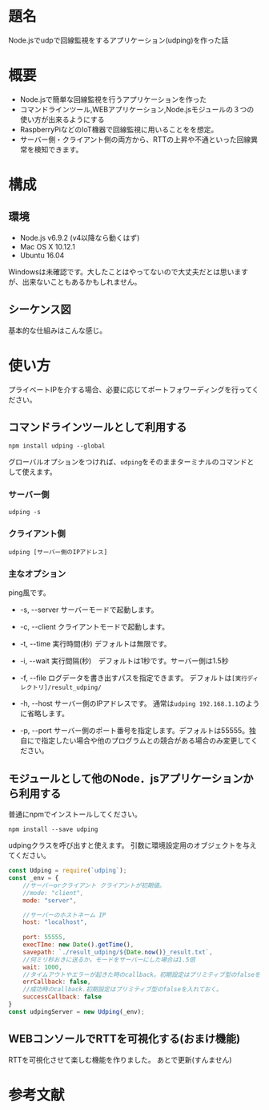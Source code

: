 # 題名
Node.jsでudpで回線監視をするアプリケーション(udping)を作った話

# 概要
* Node.jsで簡単な回線監視を行うアプリケーションを作った
* コマンドラインツール,WEBアプリケーション,Node.jsモジュールの３つの使い方が出来るようにする
* RaspberryPiなどのIoT機器で回線監視に用いることをを想定。
* サーバー側・クライアント側の両方から、RTTの上昇や不通といった回線異常を検知できます。


# 構成
## 環境
* Node.js v6.9.2 (v4以降なら動くはず)
* Mac OS X 10.12.1
* Ubuntu 16.04 

Windowsは未確認です。大したことはやってないので大丈夫だとは思いますが、出来ないこともあるかもしれません。

## シーケンス図
基本的な仕組みはこんな感じ。



# 使い方

プライベートIPを介する場合、必要に応じてポートフォワーディングを行ってください。
## コマンドラインツールとして利用する


```shell:~/
npm install udping --global
```

グローバルオプションをつければ、```udping```をそのままターミナルのコマンドとして使えます。

### サーバー側

```shell:~/
udping -s
```


### クライアント側

```shell:~/
udping [サーバー側のIPアドレス]
```

### 主なオプション
ping風です。

*  -s, --server
サーバーモードで起動します。
   
* -c, --client
クライアントモードで起動します。

*  -t, --time <value>
実行時間(秒) デフォルトは無限です。
   
*  -i, --wait <value>
実行間隔(秒)　デフォルトは1秒です。サーバー側は1.5秒
   
*  -f, --file <value>
ログデータを書き出すパスを指定できます。
デフォルトは```[実行ディレクトリ]/result_udping/```
   
* -h, --host <value> 
サーバー側のIPアドレスです。
通常は``udping 192.168.1.1``のように省略します。
    
* -p, --port <value>
サーバー側のポート番号を指定します。デフォルトは55555。独自にで指定したい場合や他のプログラムとの競合がある場合のみ変更してください。



## モジュールとして他のNode．jsアプリケーションから利用する

普通にnpmでインストールしてください。

```shell:~/
npm install --save udping
```

udpingクラスを呼び出すと使えます。
引数に環境設定用のオブジェクトを与えてください。
```node.js:yourApp.js
const Udping = require(`udping`);
const _env = {
    //サーバーorクライアント クライアントが初期値。
    //mode: "client",
    mode: "server",

    //サーバーのホストネーム IP 
    host: "localhost",
    
    port: 55555,
    execTIme: new Date().getTime(),
    savepath: `./result_udping/${Date.now()}_result.txt`,
    //何ミリ秒おきに送るか。モードをサーバーにした場合は1.5倍
    wait: 1000,
    //タイムアウトやエラーが起きた時のcallback。初期設定はプリミティブ型のfalseを入れておく。
    errCallback: false,
    //成功時のcallback.初期設定はプリミティブ型のfalseを入れておく。
    successCallback: false
}
const udpingServer = new Udping(_env);
```



## WEBコンソールでRTTを可視化する(おまけ機能)
RTTを可視化させて楽しむ機能を作りました。
あとで更新(すんません)


# 参考文献
